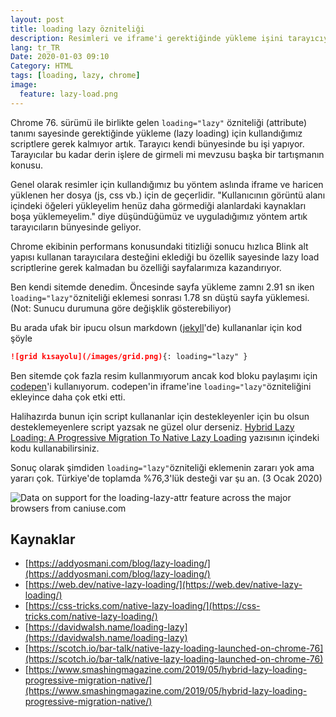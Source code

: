 ```yaml
---
layout: post
title: loading lazy özniteliği
description: Resimleri ve iframe'i gerektiğinde yükleme işini tarayıcıya devrettik
lang: tr_TR
Date: 2020-01-03 09:10
Category: HTML
tags: [loading, lazy, chrome]
image:
  feature: lazy-load.png
---
```


Chrome 76. sürümü ile birlikte gelen `loading="lazy"` özniteliği (attribute) tanımı sayesinde gerektiğinde yükleme (lazy loading) için kullandığımız scriptlere gerek kalmıyor artık. Tarayıcı kendi bünyesinde bu işi yapıyor. Tarayıcılar bu kadar derin işlere de girmeli mi mevzusu başka bir tartışmanın konusu.

Genel olarak resimler için kullandığımız bu yöntem aslında iframe ve haricen yüklenen her dosya (js, css vb.) için de geçerlidir. "Kullanıcının görüntü alanı içindeki öğeleri yükleyelim henüz daha görmediği alanlardaki kaynakları boşa yüklemeyelim." diye düşündüğümüz ve uyguladığımız yöntem artık tarayıcıların bünyesinde geliyor.

Chrome ekibinin performans konusundaki titizliği sonucu hızlıca Blink alt yapısı kullanan tarayıcılara desteğini eklediği bu özellik sayesinde lazy load scriptlerine gerek kalmadan bu özelliği sayfalarımıza kazandırıyor.

Ben kendi sitemde denedim. Öncesinde sayfa yükleme zamnı 2.91 sn iken `loading="lazy"`özniteliği eklemesi sonrası 1.78 sn düştü sayfa yüklemesi. (Not: Sunucu durumuna göre değişklik gösterebiliyor)

Bu arada ufak bir ipucu olsun markdown ([jekyll](https://jekyllrb.com/)'de) kullananlar için kod şöyle 

```markdown
![grid kısayolu](/images/grid.png){: loading="lazy" }
```

Ben sitemde çok fazla resim kullanmıyorum ancak kod bloku paylaşımı için [codepen](https://codepen.io/)'i kullanıyorum. codepen'in iframe'ine `loading="lazy"`özniteliğini ekleyince daha çok etki etti.

Halihazırda bunun için script kullananlar için destekleyenler için bu olsun desteklemeyenlere script yazsak ne güzel olur derseniz. [Hybrid Lazy Loading: A Progressive Migration To Native Lazy Loading](https://www.smashingmagazine.com/2019/05/hybrid-lazy-loading-progressive-migration-native/) yazısının içindeki kodu kullanabilirsiniz.

Sonuç olarak şimdiden `loading="lazy"`özniteliği eklemenin zararı yok ama yararı çok. Türkiye'de toplamda %76,3'lük desteği var şu an. (3 Ocak 2020)

<picture>
<source type="image/webp" srcset="https://caniuse.bitsofco.de/static/v1/loading-lazy-attr-1741163185590.webp">
<source type="image/png" srcset="https://caniuse.bitsofco.de/static/v1/loading-lazy-attr-1741163185590.png">
<img src="https://caniuse.bitsofco.de/static/v1/loading-lazy-attr-1741163185590.jpg" alt="Data on support for the loading-lazy-attr feature across the major browsers from caniuse.com">
</picture>

## Kaynaklar

 - [https://addyosmani.com/blog/lazy-loading/](https://addyosmani.com/blog/lazy-loading/)
 - [https://web.dev/native-lazy-loading/](https://web.dev/native-lazy-loading/)
 - [https://css-tricks.com/native-lazy-loading/](https://css-tricks.com/native-lazy-loading/)
 - [https://davidwalsh.name/loading-lazy](https://davidwalsh.name/loading-lazy)
 - [https://scotch.io/bar-talk/native-lazy-loading-launched-on-chrome-76](https://scotch.io/bar-talk/native-lazy-loading-launched-on-chrome-76)
 - [https://www.smashingmagazine.com/2019/05/hybrid-lazy-loading-progressive-migration-native/](https://www.smashingmagazine.com/2019/05/hybrid-lazy-loading-progressive-migration-native/)